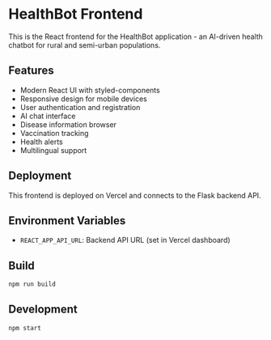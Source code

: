 # HealthBot Frontend

This is the React frontend for the HealthBot application - an AI-driven health chatbot for rural and semi-urban populations.

## Features

- Modern React UI with styled-components
- Responsive design for mobile devices
- User authentication and registration
- AI chat interface
- Disease information browser
- Vaccination tracking
- Health alerts
- Multilingual support

## Deployment

This frontend is deployed on Vercel and connects to the Flask backend API.

## Environment Variables

- `REACT_APP_API_URL`: Backend API URL (set in Vercel dashboard)

## Build

```bash
npm run build
```

## Development

```bash
npm start
```